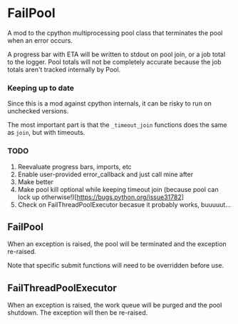 # FailPool

A mod to the cpython multiprocessing pool class that terminates the pool when an error occurs.

A progress bar with ETA will be written to stdout on pool join, or a job total to the logger.
Pool totals will not be completely accurate because the job totals aren't tracked internally by Pool.


### Keeping up to date

Since this is a mod against cpython internals, it can be risky to run on unchecked versions.

The most important part is that the `_timeout_join` functions does the same as `join`, but with timeouts.

### TODO

1. Reevaluate progress bars, imports, etc
1. Enable user-provided error_callback and just call mine after
1. Make better
1. Make pool kill optional while keeping timeout join (because pool can lock up otherwise!)[https://bugs.python.org/issue31782]
1. Check on FailThreadPoolExecutor becasue it probably works, buuuuut...


## FailPool

When an exception is raised, the pool will be terminated and the exception re-raised.

Note that specific submit functions will need to be overridden before use.


## FailThreadPoolExecutor

When an exception is raised, the work queue will be purged and the pool shutdown.
The exception will then be re-raised.
